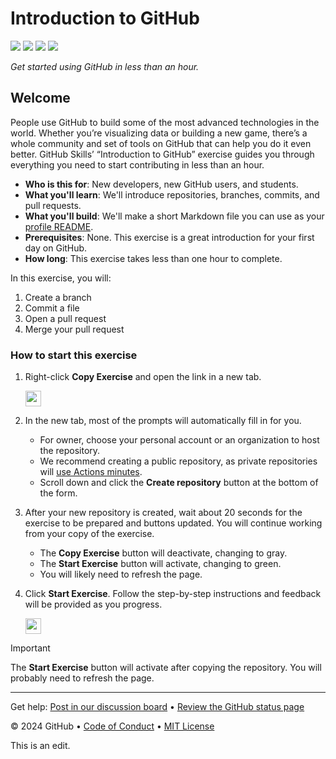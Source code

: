 # Introduction to GitHub

<!-- ![](https://github.com/MRBryant2761/effective-bassoon/actions/workflows/0-start-exercise.yml/badge.svg) -->
![](https://github.com/MRBryant2761/effective-bassoon/actions/workflows/1-create-a-branch.yml/badge.svg)
![](https://github.com/MRBryant2761/effective-bassoon/actions/workflows/2-commit-a-file.yml/badge.svg)
![](https://github.com/MRBryant2761/effective-bassoon/actions/workflows/3-open-a-pull-request.yml/badge.svg)
![](https://github.com/MRBryant2761/effective-bassoon/actions/workflows/4-merge-your-pull-request.yml/badge.svg)

_Get started using GitHub in less than an hour._

## Welcome

People use GitHub to build some of the most advanced technologies in the world. Whether you’re visualizing data or building a new game, there’s a whole community and set of tools on GitHub that can help you do it even better. GitHub Skills’ “Introduction to GitHub” exercise guides you through everything you need to start contributing in less than an hour.

- **Who is this for**: New developers, new GitHub users, and students.
- **What you'll learn**: We'll introduce repositories, branches, commits, and pull requests.
- **What you'll build**: We'll make a short Markdown file you can use as your [profile README](https://docs.github.com/account-and-profile/setting-up-and-managing-your-github-profile/customizing-your-profile/managing-your-profile-readme).
- **Prerequisites**: None. This exercise is a great introduction for your first day on GitHub.
- **How long**: This exercise takes less than one hour to complete.

In this exercise, you will:

1. Create a branch
2. Commit a file
3. Open a pull request
4. Merge your pull request

### How to start this exercise

1. Right-click **Copy Exercise** and open the link in a new tab.

   <a id="copy-exercise">
      <img src="https://img.shields.io/badge/📠_Copy_Exercise-AAA" height="25pt"/>
   </a>

2. In the new tab, most of the prompts will automatically fill in for you.
   - For owner, choose your personal account or an organization to host the repository.
   - We recommend creating a public repository, as private repositories will [use Actions minutes](https://docs.github.chttps://github.com/MRBryant2761/effective-bassoon/billing/managing-billing-for-github-actions/about-billing-for-github-actions).
   - Scroll down and click the **Create repository** button at the bottom of the form.

3. After your new repository is created, wait about 20 seconds for the exercise to be prepared and buttons updated. You will continue working from your copy of the exercise.
   - The **Copy Exercise** button will deactivate, changing to gray.
   - The **Start Exercise** button will activate, changing to green.
   - You will likely need to refresh the page.

4. Click **Start Exercise**. Follow the step-by-step instructions and feedback will be provided as you progress.

   <a id="start-exercise" href="https://github.com/MRBryant2761/effective-bassoon/issues/1">
      <img src="https://img.shields.io/badge/🚀_Start_Exercise-008000" height="25pt"/>
   </a>

> [!IMPORTANT]
> The **Start Exercise** button will activate after copying the repository. You will probably need to refresh the page.

---

Get help: [Post in our discussion board](https://github.com/orgs/skills/discussions/categories/introduction-to-github) &bull; [Review the GitHub status page](https://www.githubstatus.com/)

&copy; 2024 GitHub &bull; [Code of Conduct](https://www.contributor-covenant.org/version/2/1/code_of_conduct/code_of_conduct.md) &bull; [MIT License](https://gh.io/mit)


This is an edit.
